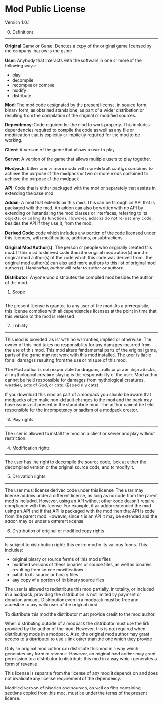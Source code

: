 Mod Public License
============================

Version 1.0.1

0. Definitions
--------------

**Original** Game or Game: Denotes a copy of the original game licensed by the company that owns the game

**User**: Anybody that interacts with the software in one or more of the following ways:
   - play
   - decompile
   - recompile or compile
   - modify
   - distribute

**Mod**: The mod code designated by the present license, in source form, binary
form, as obtained standalone, as part of a wider distribution or resulting from
the compilation of the original or modified sources.

**Dependency**: Code required for the mod to work properly. This includes
dependencies required to compile the code as well as any file or modification
that is explicitly or implicitly required for the mod to be working.

**Client**: A version of the game that allows a user to play.

**Server**: A version of the game that allows multiple users to play together.

**Modpack**: Either one or more mods with non-default configs combined to achieve the purpose of the modpack or two or more mods combined to achieve the purpose of the modpack

**API**: Code that is either packaged with the mod or separately that assists in extending the base mod

**Addon**: A mod that extends on this mod. This can be through an API that is packaged with the mod. An addon can also be written with no API by extending or instantiating the mod classes or interfaces, referring to its objects, or calling its functions. However, addons do not re-use any code, besides the API if they use it, from the mod.

**Derived Code**: code which includes any portion of the code licensed under this licences, with modifications, additions, or subtractions

**Original Mod Author(s)**: The person or people who originally created this mod. If this mod is derived code then the original mod author(s) are the original mod author(s) of the code which this code was derived from. The original mod author(s) can also add more authors to this list of original mod author(s). Hereinafter, *author* will refer to author or authors.

**Distributor**: Anyone who distributes the compiled mod besides the author of the mod.

1. Scope
--------

The present license is granted to any user of the mod. As a prerequisite, this license complies with all dependencies licenses at the point in time that this version of the mod is released

2. Liability
------------

This mod is provided 'as is' with no warranties, implied or otherwise. The owner
of this mod takes no responsibility for any damages incurred from the use of
this mod. This mod alters fundamental parts of the original game, parts of
the game may not work with this mod installed. The user is liable for all damages resulting from the use or misuse of this mod.

The Mod author is not responsible for dragons, trolls or pirate ninja attacks, all mythological creature slaying is the responsibility of the user. Mod author cannot be held responsible for damages from mythological creatures, weather, acts of God, or cats. (Especially cats)

If you download this mod as part of a modpack you should be aware that modpacks often make non-default changes to the mod and the pack may have issues not present in the standalone mod. The author cannot be held responsible for the incompetency or sadism of a modpack creator.


3. Play rights
--------------

The user is allowed to install the mod on a client or server and play without restriction.

4. Modification rights
----------------------

The user has the right to decompile the source code, look at either the
decompiled version or the original source code, and to modify it.

5. Derivation rights
--------------------

The user must license derived code under this license. The user may license addons under a different license, as long as no code from the parent mod is included. However, using an API without other code doesn't require compliance with this license. For example, if an addon extended the mod using an API and if that API is packaged with the mod then that API is code from the parent mod. However, since it is an API it may be extended and the addon may be under a different license

6. Distribution of original or modified copy rights
---------------------------------------------------

Is subject to distribution rights this entire mod in its various forms. This
includes:
   - original binary or source forms of this mod's files
   - modified versions of these binaries or source files, as well as binaries
     resulting from source modifications
   - patch to its source or binary files
   - any copy of a portion of its binary source files

The user is allowed to redistribute this mod partially, in totality, or
included in a modpack, providing the distribution is not limited by payment or donation amount.
Distribution even in a modpack must be free and accesible to any valid user of the original mod.

To distribute this mod the distributor must provide credit to the mod author.

When distributing outside of a modpack the distributor must use the link provided by the author of the mod. However, this is not required when distributing mods in a modpack. Also, the original mod author may grant access to a distributor to use a link other than the one which they provide

Only an original mod author can distribute this mod in a way which generates any form of revenue. However, an original mod author may grant permission to a distributor to distribute this mod in a way which generates a form of revenue

This license is separate from the license of any mod it depends on and does not invalidate any license requirement of the dependency.

Modified version of binaries and sources, as well as files containing sections
copied from this mod, must be under the terms of the present
license.
